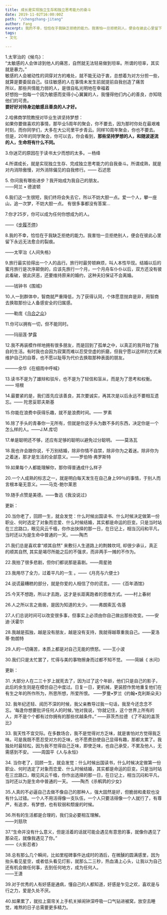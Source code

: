 ```yaml
---
title: 成长是实现独立生存和独立思考能力的奋斗
date: 2019-11-02T16:00:00Z
path: "/chengzhang-jitang"
author: Fang
excerpt: 我的不幸，恰恰在于我缺乏拒绝的能力。我害怕一旦拒绝别人，便会在彼此心里留下永远无法愈合的裂痕。
tags:
- 文化

---
```

1\.太宰治的《候鸟》：  
“太敏感的人会体谅到他人的痛苦，自然就无法轻易做到坦率。所谓的坦率，其实就是暴力。”  
敏感的人会被动性的洞穿对方的难处，就不能无动于衷，总想着为对方分担一些，就算是要委屈自己。往往敏感的人在事情未发生前就提前自我创造了痛苦  
所以，那些共情能力弱的人，是很自私光明地在幸福着  
好想抱一抱每一个因为敏感而变得小心翼翼的人，我懂得他们内心的善良，亦知晓他们的可贵。  
**要好好对待身边敏感且善良的人才好。**

2\.哈佛商学院教授对毕业生讲坚持梦想：  
如果你要做喜欢的事情，那毕业5周年的聚会，你不要去，因为那时你处在最艰难时刻，而你同学们，大多在大公司里平步青云。同样10周年聚会，你也不要去。但是，20年的同学聚会，你可以去，你会看到，**那些坚持梦想的人，和随波逐流的人，生命将有什么不同。**

3\.你迷茫的原因在于读书太少而想的太多。－杨绛

4\.所谓成长，就是实现独立生存、完成独立思考能力的自我奋斗。所谓成熟，就是对内消除傲慢，对外消除偏见的自我修行。—— 石述思

5\. 你问我有哪些进步？我开始成为我自己的朋友。  
——阿兰 • 德波顿

6\.我们这一生很短，我们终将会失去它，所以不妨大胆一点。爱一个人，攀一座山，追一次梦，不妨大胆一点。 有很多事都没有答案…

7\.你才25岁，你可以成为任何你想成为的人。

——《[步履不停](https://www.zhihu.com/search?q=%E6%AD%A5%E5%B1%A5%E4%B8%8D%E5%81%9C&source=Entity&hybrid_search_source=Entity&hybrid_search_extra=%7B%22sourceType%22%3A%22answer%22%2C%22sourceId%22%3A433947900%7D)》

8\.我的不幸，恰恰在于我缺乏拒绝的能力。我害怕一旦拒绝别人，便会在彼此心里留下永远无法愈合的裂痕。

——太宰治《人间失格》

9\.旅行最实验得出一个人的品行。旅行时最劳顿麻烦，叫人本性毕现。结婚以后的蜜月旅行是次序颠倒的，应该先旅行一个月，一个月舟车仆仆以后，双方还没有彼此看破，彼此厌恶，还要维持原来的婚约，这种夫妇保证不会离婚。

——钱钟书《围城》

10\.人一到群体中，智商就严重降低，为了获得认同，个体愿意抛弃是非，用智商去换取那份让人备感安全的归属感。

——勒庞《[乌合之众](https://www.zhihu.com/search?q=%E4%B9%8C%E5%90%88%E4%B9%8B%E4%BC%97&source=Entity&hybrid_search_source=Entity&hybrid_search_extra=%7B%22sourceType%22%3A%22answer%22%2C%22sourceId%22%3A433947900%7D)》

11\.你可以拥有一切，但不能同时。

——玛丽莲·梦露

12\.我不再装模作样地拥有很多朋友，而是回到了孤单之中，以真正的我开始了独自的生活。有时我也会因为寂寞而难以忍受空虚的折磨，但我宁愿以这样的方式来维护自己的自尊，也不愿以耻辱为代价去换取那种表面的朋友。

———余华《在细雨中呼喊》

13\.读书不是为了雄辩和驳斥，也不是为了轻信和盲从，而是为了思考和权衡。—— 培根

14\.最要紧的是，我们首先应该善良，其次要诚实，再其次是以后永远不要相互遗忘。—— 陀思妥耶夫斯基

15\.你能在浪费中获得乐趣，就不是浪费时间。—— 罗素

16\.除了手头的青春你一无所有，但就是你这手头为数不多的东西，决定你是一个怎么样的人。——J.M.库切

17\.单是聪明还不够，还应有足够的聪明以避免过分聪明。 ——莫洛瓦

18\.我也许会跟你说，千万别结婚，除非你情不自禁，除非你为之着迷。除非你为之着迷，那才是生活的全部意义。——罗伯特·弗罗斯特

19\.如果每个人都能理解你，那你得普通成什么样子

20\.一个人成熟的标志之一，就是明白每天发生在自己身上99％的事情，于别人而言根本毫无意义。——马克-鲍尔莱恩

19\.随手点赞是美德。——鲁迅《我没说过》

更新：

20\.当你老了，回顾一生，就会发觉：什么时候出国读书、什么时候决定做第一份职业、何时选定了对象而恋爱、什么时候结婚，其实都是命运的巨变。只是当时站在三岔路口，眼见风云千樯，你作出抉择的那一日，在日记上，相当沉闷和平凡，当时还以为是生命中普通的一天。——陶杰

21\.我们总是喜欢拿“顺其自然” 来敷衍人生道路上的荆棘坎坷, 却很少承认，真正的顺其自然, 其实是竭尽所能之后的不强求，而非两手一摊的不作为。

22\.我拍了很多悲剧，但你们都说那是喜剧。——周星驰

23\.我用尽了全力，过着平凡的一生 。——《月亮与六便士》

24\.说谎最糟糕的部分，就是你爱的人相信了你的谎言。——《百年酒馆》

25\.今天不想跑，所以才去跑，这才是长距离跑者的思维方式。——村上春树

26\.人之所以言之凿凿，是因为知道的太少。——弗朗索瓦·佐基

27\.人们总说时间可以改变很多事，但事实上必须由你自己做出那些改变。——安迪·沃霍尔

28\.我越是孤独，越是没有朋友，越是没有支持，我就得越尊重我自己。——夏洛蒂·勃朗特

29\.人的一切痛苦，本质上都是对自己无能的愤怒。——王小波

30\.我们只是太忙罢了，忙得与美的事物擦身而过都不知不觉。 ——简媜《 水问》

更新：

31\. 大部分人在二三十岁上就死去了，因为过了这个年龄，他们只是自己的影子，此后的余生则是在模仿自己中度过。日复一日，更机械，更装腔作势地重复他们在有生之年的所作所为，所思所想，所爱所恨。 ——罗曼•罗兰《约翰•克利斯朵夫》

32\. 我年纪还轻、阅历不深的时候，我父亲教导过我一句话，我至今还念念不忘。‘每逢你想要批评任何人的时候，’他对我说，‘你就记住，这个世界上所有的人，并不是个个都有过你拥有的那些优越条件。” ——菲茨杰拉德 《了不起的盖茨比》

33\. 我天性不宜交际。在多数场合，我不是觉得对方乏味，就是害怕对方觉得我乏味。可是我既不愿忍受对方的乏味，也不愿费劲使自己显得有趣，那都太累了。我独处时最轻松，因为我不觉得自己乏味，即使乏味，也自己承受，不累及他人，无需感到不安。 ——周国平《人与永恒》

34\. 当你老了，回顾一生，就会发觉：什么时候出国读书，什么时候决定做第一份职业、何时选定了对象而恋爱、什么时候结婚，其实都是命运的巨变。只是当时站在三岔路口，眼见风云千樯，你作出选择的那一日，在日记上，相当沉闷和平凡，当时还以为是生命中普通的一天。 ——陶杰《杀鹌鹑的少女》

35\.人真的不必逼自己去做不像自己的那种人，强大固然是好，但脆弱和柔软也没有什么过错。一个人不用活得像一支队伍，一个人只要活得像一个人就行了，有尊严，有追求，有梦想，也有软弱和颓废的时候。

36\.所有的生活都是合理的，我们没必要相互理解。  
——刘慈欣

37\.“生命并没有什么意义，但是活着的话就可能会遇见有意思的事，就像你遇见了那朵花，就像我遇见了你。”  
——《火影忍者》

38\.总有那么几个瞬间，比如里程碑事件达成时的酒后，在微醺的圆满感里，因为抬头看见星空，或者低头看见灯影，就那么二三秒，热血涌上心头，让我以为自己还有机会做任何事，去到任何地方，成为任何人。  
——王潇

39\.对于优秀的人有好感是通病，懂自己的人都知道，好感是乍见之欢，喜欢是与行之力，爱是久处不厌。

40\.如果累了，就拉上窗帘关上手机关掉闹钟深呼吸一口气钻进被窝，放空去睡觉，难熬的日子总需要更多精力。